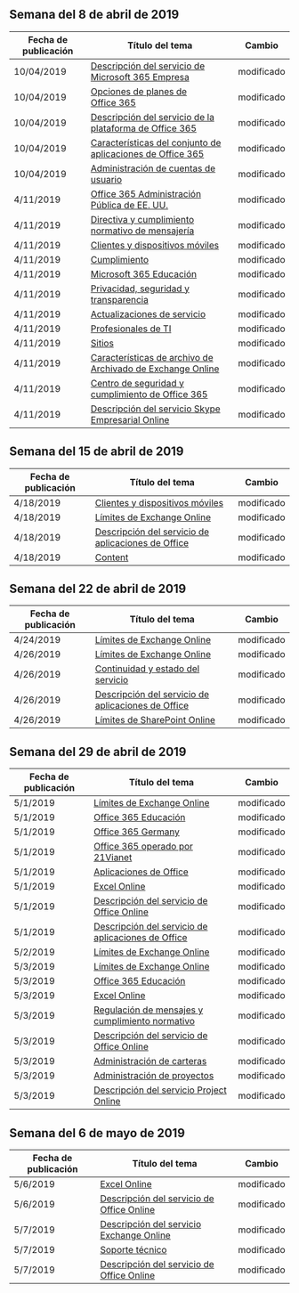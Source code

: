 <!-- This file is generated automatically each week. Changes made to this file will be overwritten.-->




## <a name="week-of-april-08-2019"></a>Semana del 8 de abril de 2019


| Fecha de publicación |Título del tema | Cambio |
|------|------------|--------|
| 10/04/2019 | [Descripción del servicio de Microsoft 365 Empresa](/Office365/ServiceDescriptions/microsoft-365-business-service-description) | modificado |
| 10/04/2019 | [Opciones de planes de Office 365](/Office365/ServiceDescriptions/office-365-platform-service-description/office-365-plan-options) | modificado |
| 10/04/2019 | [Descripción del servicio de la plataforma de Office 365](/Office365/ServiceDescriptions/office-365-platform-service-description/office-365-platform-service-description) | modificado |
| 10/04/2019 | [Características del conjunto de aplicaciones de Office 365](/Office365/ServiceDescriptions/office-365-platform-service-description/office-365-suite-features) | modificado |
| 10/04/2019 | [Administración de cuentas de usuario](/Office365/ServiceDescriptions/office-365-platform-service-description/user-account-management) | modificado |
| 4/11/2019 | [Office 365 Administración Pública de EE. UU.](/Office365/ServiceDescriptions/office-365-platform-service-description/office-365-us-government/office-365-us-government) | modificado |
| 4/11/2019 | [Directiva y cumplimiento normativo de mensajería](/Office365/ServiceDescriptions/exchange-online-protection-service-description/messaging-policy-and-compliance-servicedesc) | modificado |
| 4/11/2019 | [Clientes y dispositivos móviles](/Office365/ServiceDescriptions/exchange-online-service-description/clients-and-mobile-devices) | modificado |
| 4/11/2019 | [Cumplimiento](/Office365/ServiceDescriptions/office-365-platform-service-description/compliance-servicedesc) | modificado |
| 4/11/2019 | [Microsoft 365 Educación](/Office365/ServiceDescriptions/office-365-platform-service-description/microsoft-365-education) | modificado |
| 4/11/2019 | [Privacidad, seguridad y transparencia](/Office365/ServiceDescriptions/office-365-platform-service-description/privacy-security-and-transparency) | modificado |
| 4/11/2019 | [Actualizaciones de servicio](/Office365/ServiceDescriptions/office-365-platform-service-description/service-updates) | modificado |
| 4/11/2019 | [Profesionales de TI](/Office365/ServiceDescriptions/sharepoint-online-service-description/it-professional) | modificado |
| 4/11/2019 | [Sitios](/Office365/ServiceDescriptions/sharepoint-online-service-description/sites-servicedesc) | modificado |
| 4/11/2019 | [Características de archivo de Archivado de Exchange Online](/Office365/ServiceDescriptions/exchange-online-archiving-service-description/archive-features) | modificado |
| 4/11/2019 | [Centro de seguridad y cumplimiento de Office 365](/Office365/ServiceDescriptions/office-365-platform-service-description/office-365-securitycompliance-center) | modificado |
| 4/11/2019 | [Descripción del servicio Skype Empresarial Online](/Office365/ServiceDescriptions/skype-for-business-online-service-description/skype-for-business-online-service-description) | modificado |


## <a name="week-of-april-15-2019"></a>Semana del 15 de abril de 2019


| Fecha de publicación |Título del tema | Cambio |
|------|------------|--------|
| 4/18/2019 | [Clientes y dispositivos móviles](/Office365/ServiceDescriptions/exchange-online-service-description/clients-and-mobile-devices) | modificado |
| 4/18/2019 | [Límites de Exchange Online](/Office365/ServiceDescriptions/exchange-online-service-description/exchange-online-limits) | modificado |
| 4/18/2019 | [Descripción del servicio de aplicaciones de Office](/Office365/ServiceDescriptions/office-applications-service-description/office-applications-service-description) | modificado |
| 4/18/2019 | [Content](/Office365/ServiceDescriptions/sharepoint-online-service-description/content) | modificado |


## <a name="week-of-april-22-2019"></a>Semana del 22 de abril de 2019


| Fecha de publicación |Título del tema | Cambio |
|------|------------|--------|
| 4/24/2019 | [Límites de Exchange Online](/Office365/ServiceDescriptions/exchange-online-service-description/exchange-online-limits) | modificado |
| 4/26/2019 | [Límites de Exchange Online](/Office365/ServiceDescriptions/exchange-online-service-description/exchange-online-limits) | modificado |
| 4/26/2019 | [Continuidad y estado del servicio](/Office365/ServiceDescriptions/office-365-platform-service-description/service-health-and-continuity) | modificado |
| 4/26/2019 | [Descripción del servicio de aplicaciones de Office](/Office365/ServiceDescriptions/office-applications-service-description/office-applications-service-description) | modificado |
| 4/26/2019 | [Límites de SharePoint Online](/Office365/ServiceDescriptions/sharepoint-online-service-description/sharepoint-online-limits) | modificado |


## <a name="week-of-april-29-2019"></a>Semana del 29 de abril de 2019


| Fecha de publicación |Título del tema | Cambio |
|------|------------|--------|
| 5/1/2019 | [Límites de Exchange Online](/Office365/ServiceDescriptions/exchange-online-service-description/exchange-online-limits) | modificado |
| 5/1/2019 | [Office 365 Educación](/Office365/ServiceDescriptions/office-365-platform-service-description/office-365-education) | modificado |
| 5/1/2019 | [Office 365 Germany](/Office365/ServiceDescriptions/office-365-platform-service-description/office-365-germany) | modificado |
| 5/1/2019 | [Office 365 operado por 21Vianet](/Office365/ServiceDescriptions/office-365-platform-service-description/office-365-operated-by-21vianet) | modificado |
| 5/1/2019 | [Aplicaciones de Office](/Office365/ServiceDescriptions/office-applications-service-description/office-applications) | modificado |
| 5/1/2019 | [Excel Online](/Office365/ServiceDescriptions/office-online-service-description/excel-online) | modificado |
| 5/1/2019 | [Descripción del servicio de Office Online](/Office365/ServiceDescriptions/office-online-service-description/office-online-service-description) | modificado |
| 5/1/2019 | [Descripción del servicio de aplicaciones de Office](/Office365/ServiceDescriptions/office-applications-service-description/office-applications-service-description) | modificado |
| 5/2/2019 | [Límites de Exchange Online](/Office365/ServiceDescriptions/exchange-online-service-description/exchange-online-limits) | modificado |
| 5/3/2019 | [Límites de Exchange Online](/Office365/ServiceDescriptions/exchange-online-service-description/exchange-online-limits) | modificado |
| 5/3/2019 | [Office 365 Educación](/Office365/ServiceDescriptions/office-365-platform-service-description/office-365-education) | modificado |
| 5/3/2019 | [Excel Online](/Office365/ServiceDescriptions/office-online-service-description/excel-online) | modificado |
| 5/3/2019 | [Regulación de mensajes y cumplimiento normativo](/Office365/ServiceDescriptions/exchange-online-service-description/message-policy-and-compliance) | modificado |
| 5/3/2019 | [Descripción del servicio de Office Online](/Office365/ServiceDescriptions/office-online-service-description/office-online-service-description) | modificado |
| 5/3/2019 | [Administración de carteras](/Office365/ServiceDescriptions/project-online-service-description/portfolio-management) | modificado |
| 5/3/2019 | [Administración de proyectos](/Office365/ServiceDescriptions/project-online-service-description/project-management) | modificado |
| 5/3/2019 | [Descripción del servicio Project Online](/Office365/ServiceDescriptions/project-online-service-description/project-online-service-description) | modificado |


## <a name="week-of-may-06-2019"></a>Semana del 6 de mayo de 2019


| Fecha de publicación |Título del tema | Cambio |
|------|------------|--------|
| 5/6/2019 | [Excel Online](/Office365/ServiceDescriptions/office-online-service-description/excel-online) | modificado |
| 5/6/2019 | [Descripción del servicio de Office Online](/Office365/ServiceDescriptions/office-online-service-description/office-online-service-description) | modificado |
| 5/7/2019 | [Descripción del servicio Exchange Online](/Office365/ServiceDescriptions/exchange-online-service-description/exchange-online-service-description) | modificado |
| 5/7/2019 | [Soporte técnico](/Office365/ServiceDescriptions/office-365-platform-service-description/support) | modificado |
| 5/7/2019 | [Descripción del servicio de Office Online](/Office365/ServiceDescriptions/office-online-service-description/office-online-service-description) | modificado |
